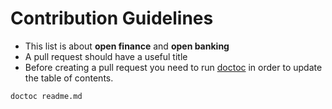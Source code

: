 # Contribution Guidelines

* This list is about **open finance** and **open banking**
* A pull request should have a useful title
* Before creating a pull request you need to run [doctoc](https://github.com/thlorenz/doctoc) in order to update the table of contents.
```
doctoc readme.md
```
